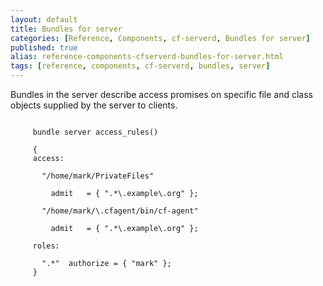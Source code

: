 ```yaml
---
layout: default
title: Bundles for server
categories: [Reference, Components, cf-serverd, Bundles for server]
published: true
alias: reference-components-cfserverd-bundles-for-server.html
tags: [reference, components, cf-serverd, bundles, server]
---
```


Bundles in the server describe access promises on specific file and
class objects supplied by the server to clients.


```cf3
     
     bundle server access_rules()
     
     {
     access:
     
       "/home/mark/PrivateFiles"
     
         admit   = { ".*\.example\.org" };
     
       "/home/mark/\.cfagent/bin/cf-agent"
     
         admit   = { ".*\.example\.org" };
     
     roles:
     
       ".*"  authorize = { "mark" };
     }
     
     
```

